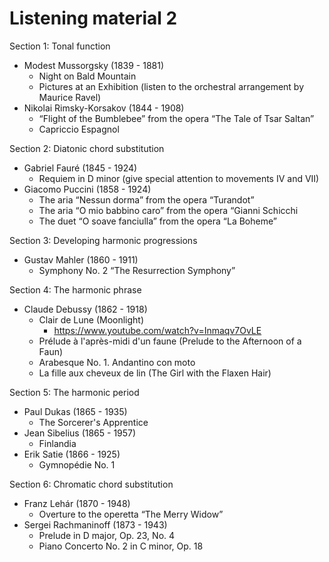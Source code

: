 # Listening material 2

Section 1: Tonal function

- Modest Mussorgsky (1839 - 1881)
  - Night on Bald Mountain 
  - Pictures at an Exhibition (listen to the orchestral arrangement by Maurice Ravel)
- Nikolai Rimsky-Korsakov (1844 - 1908)
  - “Flight of the Bumblebee” from the opera “The Tale of Tsar Saltan” 
  - Capriccio Espagnol

Section 2: Diatonic chord substitution

- Gabriel Fauré (1845 - 1924)
  - Requiem in D minor (give special attention to movements IV and VII)
- Giacomo Puccini (1858 - 1924)
  - The aria “Nessun dorma” from the opera “Turandot”
  - The aria “O mio babbino caro” from the opera  “Gianni Schicchi
  - The duet “O soave fanciulla” from the opera “La Boheme”

Section 3: Developing harmonic progressions

- Gustav Mahler (1860 - 1911)
  - Symphony No. 2 “The Resurrection Symphony”

Section 4: The harmonic phrase

- Claude Debussy (1862 - 1918)
  - Clair de Lune (Moonlight)
    - https://www.youtube.com/watch?v=Inmaqv7OvLE
  - Prélude à l'après-midi d'un faune (Prelude to the Afternoon of a Faun)
  - Arabesque No. 1. Andantino con moto
  - La fille aux cheveux de lin (The Girl with the Flaxen Hair)

Section 5: The harmonic period

- Paul Dukas (1865 - 1935)
  - The Sorcerer's Apprentice
- Jean Sibelius (1865 - 1957)
  - Finlandia
- Erik Satie (1866 - 1925)
  - Gymnopédie No. 1

Section 6: Chromatic chord substitution

- Franz Lehár (1870 - 1948)
  - Overture to the operetta “The Merry Widow”
- Sergei Rachmaninoff (1873 - 1943)
  - Prelude in D major, Op. 23, No. 4
  - Piano Concerto No. 2 in C minor, Op. 18
